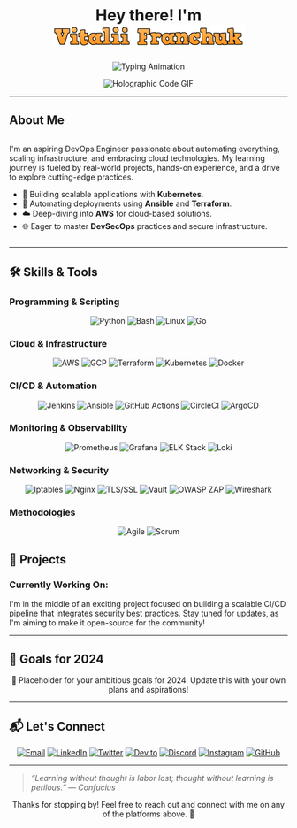 <h1 align="center">
  Hey there! I'm <br>
  <img src="cooltext469510356555493(3).png" width="350" alt="Vitalii Franchuk">
</h1>

<p align="center">
  <img src="https://readme-typing-svg.herokuapp.com?font=Fira+Code&size=24&duration=4000&color=ff6347&center=true&vCenter=true&lines=DevOps+Engineer;Automation+Cloud;Always+Learning+and+Growing" alt="Typing Animation">
</p>

<div align="center">
  <img src="https://media.giphy.com/media/ZVik7pBtu9dNS/giphy.gif" width="600" alt="Holographic Code GIF">
</div>


---

## About Me

<div style="display: flex; align-items: center; justify-content: space-between;">
  <div style="flex: 1;">
    <p>
      I'm an aspiring DevOps Engineer passionate about automating everything, scaling infrastructure, and embracing cloud technologies. My learning journey is fueled by real-world projects, hands-on experience, and a drive to explore cutting-edge practices.
    </p>
    <ul>
      <li>🚀 Building scalable applications with <b>Kubernetes</b>.</li>
      <li>🔧 Automating deployments using <b>Ansible</b> and <b>Terraform</b>.</li>
      <li>☁️ Deep-diving into <b>AWS</b> for cloud-based solutions.</li>
      <li>🌐 Eager to master <b>DevSecOps</b> practices and secure infrastructure.</li>
    </ul>
  </div>
</div>

---

## 🛠️ Skills & Tools

### Programming & Scripting
<p align="center">
  <img src="https://img.shields.io/badge/Python-3776AB?style=for-the-badge&logo=python&logoColor=white" alt="Python">
  <img src="https://img.shields.io/badge/Bash-4EAA25?style=for-the-badge&logo=gnu-bash&logoColor=white" alt="Bash">
  <img src="https://img.shields.io/badge/Linux-FCC624?style=for-the-badge&logo=linux&logoColor=black" alt="Linux">
  <img src="https://img.shields.io/badge/Go-00ADD8?style=for-the-badge&logo=go&logoColor=white" alt="Go">
</p>

### Cloud & Infrastructure
<p align="center">
  <img src="https://img.shields.io/badge/AWS-232F3E?style=for-the-badge&logo=amazon-aws&logoColor=white" alt="AWS">
  <img src="https://img.shields.io/badge/GCP-4285F4?style=for-the-badge&logo=google-cloud&logoColor=white" alt="GCP">
  <img src="https://img.shields.io/badge/Terraform-623CE4?style=for-the-badge&logo=terraform&logoColor=white" alt="Terraform">
  <img src="https://img.shields.io/badge/Kubernetes-326CE5?style=for-the-badge&logo=kubernetes&logoColor=white" alt="Kubernetes">
  <img src="https://img.shields.io/badge/Docker-2496ED?style=for-the-badge&logo=docker&logoColor=white" alt="Docker">
</p>

### CI/CD & Automation
<p align="center">
  <img src="https://img.shields.io/badge/Jenkins-D24939?style=for-the-badge&logo=jenkins&logoColor=white" alt="Jenkins">
  <img src="https://img.shields.io/badge/Ansible-EE0000?style=for-the-badge&logo=ansible&logoColor=white" alt="Ansible">
  <img src="https://img.shields.io/badge/GitHub%20Actions-2088FF?style=for-the-badge&logo=github-actions&logoColor=white" alt="GitHub Actions">
  <img src="https://img.shields.io/badge/CircleCI-343434?style=for-the-badge&logo=circleci&logoColor=white" alt="CircleCI">
  <img src="https://img.shields.io/badge/ArgoCD-EF7B4D?style=for-the-badge&logo=argo&logoColor=white" alt="ArgoCD">
</p>

### Monitoring & Observability
<p align="center">
  <img src="https://img.shields.io/badge/Prometheus-E6522C?style=for-the-badge&logo=prometheus&logoColor=white" alt="Prometheus">
  <img src="https://img.shields.io/badge/Grafana-F46800?style=for-the-badge&logo=grafana&logoColor=white" alt="Grafana">
  <img src="https://img.shields.io/badge/ELK%20Stack-005571?style=for-the-badge&logo=elastic&logoColor=white" alt="ELK Stack">
  <img src="https://img.shields.io/badge/Loki-0B1834?style=for-the-badge&logo=grafana&logoColor=white" alt="Loki">
</p>

### Networking & Security
<p align="center">
  <img src="https://img.shields.io/badge/Iptables-009900?style=for-the-badge&logo=linux&logoColor=white" alt="Iptables">
  <img src="https://img.shields.io/badge/Nginx-009639?style=for-the-badge&logo=nginx&logoColor=white" alt="Nginx">
  <img src="https://img.shields.io/badge/TLS%20%2F%20SSL-3C873A?style=for-the-badge&logo=letsencrypt&logoColor=white" alt="TLS/SSL">
  <img src="https://img.shields.io/badge/Vault-007ACC?style=for-the-badge&logo=hashicorp&logoColor=white" alt="Vault">
  <img src="https://img.shields.io/badge/OWASP%20ZAP-181717?style=for-the-badge&logo=zap&logoColor=white" alt="OWASP ZAP">
  <img src="https://img.shields.io/badge/Wireshark-1679A7?style=for-the-badge&logo=wireshark&logoColor=white" alt="Wireshark">
</p>

### Methodologies
<p align="center">
  <img src="https://img.shields.io/badge/Agile-FF6600?style=for-the-badge&logo=agile&logoColor=white" alt="Agile">
  <img src="https://img.shields.io/badge/Scrum-6DB33F?style=for-the-badge&logo=scrum&logoColor=white" alt="Scrum">
</p>


## 🚧 Projects

### Currently Working On:
I'm in the middle of an exciting project focused on building a scalable CI/CD pipeline that integrates security best practices. Stay tuned for updates, as I'm aiming to make it open-source for the community!

---

## 🎯 Goals for 2024

<div align="center">
  <p>🚀 Placeholder for your ambitious goals for 2024. Update this with your own plans and aspirations!</p>
</div>

---

## 📬 Let's Connect

<p align="center">
  <a href="mailto:your.email@example.com"><img src="https://img.shields.io/badge/Email-D14836?style=for-the-badge&logo=gmail&logoColor=white" alt="Email"></a>
  <a href="https://www.linkedin.com/in/your-profile"><img src="https://img.shields.io/badge/LinkedIn-0A66C2?style=for-the-badge&logo=linkedin&logoColor=white" alt="LinkedIn"></a>
  <a href="https://twitter.com/your-profile"><img src="https://img.shields.io/badge/Twitter-1DA1F2?style=for-the-badge&logo=twitter&logoColor=white" alt="Twitter"></a>
  <a href="https://www.dev.to/your-profile"><img src="https://img.shields.io/badge/Dev.to-0A0A0A?style=for-the-badge&logo=dev.to&logoColor=white" alt="Dev.to"></a>
  <a href="https://discord.gg/your-invite-link"><img src="https://img.shields.io/badge/Discord-7289DA?style=for-the-badge&logo=discord&logoColor=white" alt="Discord"></a>
  <a href="https://www.instagram.com/your-profile"><img src="https://img.shields.io/badge/Instagram-E4405F?style=for-the-badge&logo=instagram&logoColor=white" alt="Instagram"></a>
  <a href="https://github.com/your-profile"><img src="https://img.shields.io/badge/GitHub-181717?style=for-the-badge&logo=github&logoColor=white" alt="GitHub"></a>
</p>

---

> _“Learning without thought is labor lost; thought without learning is perilous.” — Confucius_

<p align="center">
  Thanks for stopping by! Feel free to reach out and connect with me on any of the platforms above. 🌟
</p>

